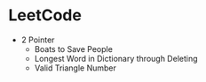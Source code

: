 # LeetCode

- 2 Pointer
  - Boats to Save People
  - Longest Word in Dictionary through Deleting
  - Valid Triangle Number
